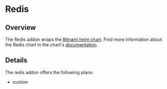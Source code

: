 # Redis

## Overview

The Redis addon wraps the [Bitnami helm chart](https://github.com/bitnami/charts/tree/master/bitnami/redis).
Find more information about the Redis chart in the chart's [documentation](chart/redis/README.md).

## Details

The redis addon offers the following plans:
- custom
